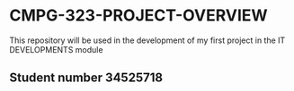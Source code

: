 # CMPG-323-PROJECT-OVERVIEW
This repository will be used in the development of my first project in the IT DEVELOPMENTS module

## Student number 34525718
